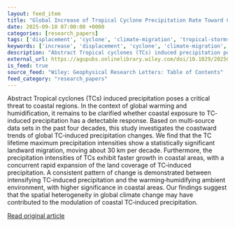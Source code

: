 ```yaml
---
layout: feed_item
title: "Global Increase of Tropical Cyclone Precipitation Rate Toward Coasts"
date: 2025-09-10 07:00:00 +0000
categories: [research_papers]
tags: ['displacement', 'cyclone', 'climate-migration', 'tropical-storms']
keywords: ['increase', 'displacement', 'cyclone', 'climate-migration', 'tropical-storms', 'tropical', 'global']
description: "Abstract Tropical cyclones (TCs) induced precipitation poses a critical threat to coastal regions"
external_url: https://agupubs.onlinelibrary.wiley.com/doi/10.1029/2025GL115500?af=R
is_feed: true
source_feed: "Wiley: Geophysical Research Letters: Table of Contents"
feed_category: "research_papers"
---
```


Abstract Tropical cyclones (TCs) induced precipitation poses a critical threat to coastal regions. In the context of global warming and humidification, it remains to be clarified whether coastal exposure to TC‐induced precipitation has a detectable response. Based on multi‐source data sets in the past four decades, this study investigates the coastward trends of global TC‐induced precipitation changes. We find that the TC lifetime maximum precipitation intensities show a statistically significant landward migration, moving about 30 km per decade. Furthermore, the precipitation intensities of TCs exhibit faster growth in coastal areas, with a concurrent rapid expansion of the land coverage of TC‐induced precipitation. A consistent pattern of change is demonstrated between intensifying TC‐induced precipitation and the warming‐humidifying ambient environment, with higher significance in coastal areas. Our findings suggest that the spatial heterogeneity in global climate change may have contributed to the modulation of coastal TC‐induced precipitation.

[Read original article](https://agupubs.onlinelibrary.wiley.com/doi/10.1029/2025GL115500?af=R)
